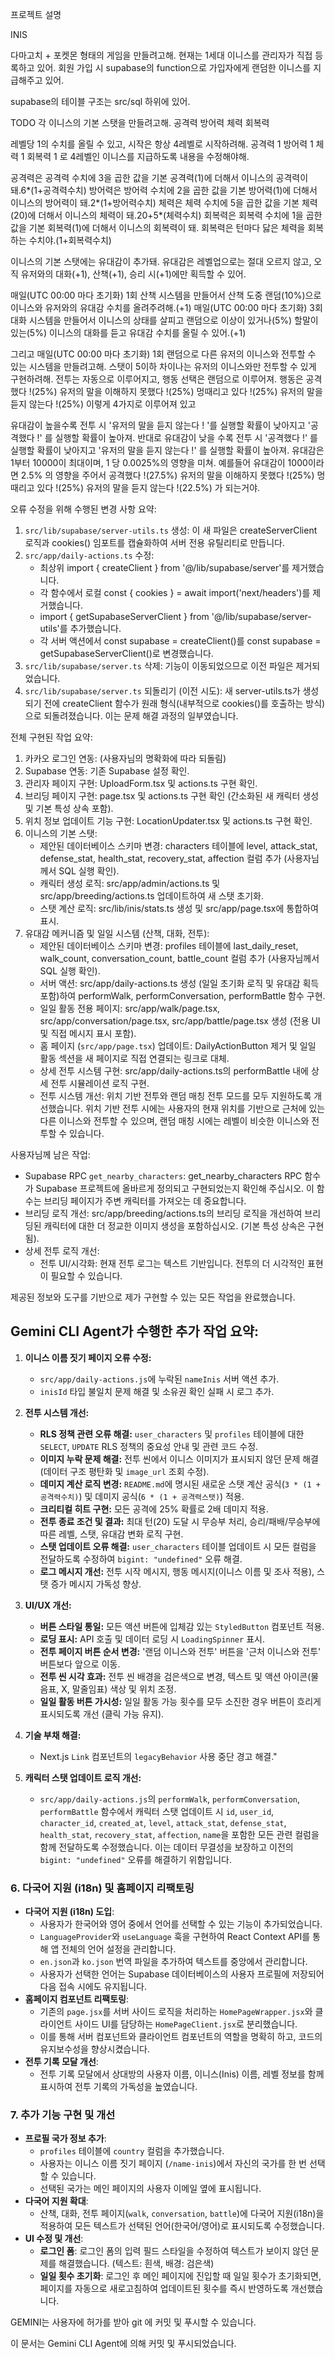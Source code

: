 프로젝트 설명

INIS

다마고치 + 포켓몬 형태의 게임을 만들려고해. 
현재는 1세대 이니스를 관리자가 직접 등록하고 있어. 
회원 가입 시 supabase의 function으로 가입자에게 랜덤한 이니스를 지급해주고 있어.

supabase의 테이블 구조는 src/sql 하위에 있어.

TODO
각 이니스의 기본 스탯을 만들려고해. 
공격력
방어력
체력
회복력

레벨당 1의 수치를 올릴 수 있고, 시작은 항상 4레벨로 시작하려해.
공격력 1
방어력 1
체력 1
회복력 1
로 4레벨인 이니스를 지급하도록 내용을 수정해야해.

공격력은 공격력 수치에 3을 곱한 값을 기본 공격력(1)에 더해서 이니스의 공격력이 돼.6*(1+공격력수치)
방어력은 방어력 수치에 2을 곱한 값을 기본 방어력(1)에 더해서 이니스의 방어력이 돼.2*(1+방어력수치)
체력은 체력 수치에 5을 곱한 값을 기본 체력(20)에 더해서 이니스의 체력이 돼.20+5*(체력수치)
회복력은 회복력 수치에 1을 곱한 값을 기본 회복력(1)에 더해서 이니스의 회복력이 돼. 회복력은 턴마다 닳은 체력을 회복하는 수치야.(1+회복력수치)


이니스의 기본 스탯에는 유대감이 추가돼.
유대감은 레벨업으로는 절대 오르지 않고, 오직 유저와의 대화(+1), 산책(+1), 승리 시(+1)에만 획득할 수 있어.

매일(UTC 00:00 마다 초기화) 1회 산책 시스템을 만들어서 산책 도중 랜덤(10%)으로 이니스와 유저와의 유대감 수치를 올려주려해.(+1)
매일(UTC 00:00 마다 초기화) 3회 대화 시스템을 만들어서 이니스의 상태를 살피고 랜덤으로 이상이 있거나(5%) 할말이 있는(5%) 이니스의 대화를 듣고 유대감 수치를 올릴 수 있어.(+1)

그리고 매일(UTC 00:00 마다 초기화) 1회 랜덤으로 다른 유저의 이니스와 전투할 수 있는 시스템을 만들려고해.
스탯이 5이하 차이나는 유저의 이니스와만 전투할 수 있게 구현하려해.
전투는 자동으로 이루어지고, 행동 선택은 랜덤으로 이루어져.
행동은 
공격했다 !(25%)
유저의 말을 이해하지 못했다 !(25%)
멍때리고 있다 !(25%)
유저의 말을 듣지 않는다 !(25%)
이렇게 4가지로 이루어져 있고

유대감이 높을수록 전투 시 '유저의 말을 듣지 않는다 ! '를 실행할 확률이 낮아지고 '공격했다 !' 를 실행할 확률이 높아져.
반대로 유대감이 낮을 수록 전투 시 '공격했다 !' 를 실행할 확률이 낮아지고 '유저의 말을 듣지 않는다 !' 를 실행할 확률이 높아져.
유대감은 1부터 10000이 최대이며, 1 당 0.0025%의 영향을 미쳐.
예를들어 유대감이 1000이라면 2.5% 의 영향을 주어서
공격했다 !(27.5%)
유저의 말을 이해하지 못했다 !(25%)
멍때리고 있다 !(25%)
유저의 말을 듣지 않는다 !(22.5%)
가 되는거야.



오류 수정을 위해 수행된 변경 사항 요약:

1. `src/lib/supabase/server-utils.ts` 생성: 이 새 파일은 createServerClient 로직과 cookies() 임포트를 캡슐화하여 서버 전용 유틸리티로 만듭니다.
2. `src/app/daily-actions.ts` 수정:
    * 최상위 import { createClient } from '@/lib/supabase/server'를 제거했습니다.
    * 각 함수에서 로컬 const { cookies } = await import('next/headers')를 제거했습니다.
    * import { getSupabaseServerClient } from '@/lib/supabase/server-utils'를 추가했습니다.
    * 각 서버 액션에서 const supabase = createClient()를 const supabase = getSupabaseServerClient()로 변경했습니다.
3. `src/lib/supabase/server.ts` 삭제: 기능이 이동되었으므로 이전 파일은 제거되었습니다.
4. `src/lib/supabase/server.ts` 되돌리기 (이전 시도): 새 server-utils.ts가 생성되기 전에 createClient 함수가 원래 형식(내부적으로 cookies()를
   호출하는 방식)으로 되돌려졌습니다. 이는 문제 해결 과정의 일부였습니다.

전체 구현된 작업 요약:

1. 카카오 로그인 연동: (사용자님의 명확화에 따라 되돌림)
2. Supabase 연동: 기존 Supabase 설정 확인.
3. 관리자 페이지 구현: UploadForm.tsx 및 actions.ts 구현 확인.
4. 브리딩 페이지 구현: page.tsx 및 actions.ts 구현 확인 (간소화된 새 캐릭터 생성 및 기본 특성 상속 포함).
5. 위치 정보 업데이트 기능 구현: LocationUpdater.tsx 및 actions.ts 구현 확인.
6. 이니스의 기본 스탯:
    * 제안된 데이터베이스 스키마 변경: characters 테이블에 level, attack_stat, defense_stat, health_stat, recovery_stat, affection 컬럼 추가
      (사용자님께서 SQL 실행 확인).
    * 캐릭터 생성 로직: src/app/admin/actions.ts 및 src/app/breeding/actions.ts 업데이트하여 새 스탯 초기화.
    * 스탯 계산 로직: src/lib/inis/stats.ts 생성 및 src/app/page.tsx에 통합하여 표시.
7. 유대감 메커니즘 및 일일 시스템 (산책, 대화, 전투):
    * 제안된 데이터베이스 스키마 변경: profiles 테이블에 last_daily_reset, walk_count, conversation_count, battle_count 컬럼 추가 (사용자님께서
      SQL 실행 확인).
    * 서버 액션: src/app/daily-actions.ts 생성 (일일 초기화 로직 및 유대감 획득 포함)하여 performWalk, performConversation, performBattle 함수
      구현.
    * 일일 활동 전용 페이지: src/app/walk/page.tsx, src/app/conversation/page.tsx, src/app/battle/page.tsx 생성 (전용 UI 및 직접 메시지 표시
      포함).
    * 홈 페이지 (`src/app/page.tsx`) 업데이트: DailyActionButton 제거 및 일일 활동 섹션을 새 페이지로 직접 연결되는 링크로 대체.
    * 상세 전투 시스템 구현: src/app/daily-actions.ts의 performBattle 내에 상세 전투 시뮬레이션 로직 구현.
    * 전투 시스템 개선: 위치 기반 전투와 랜덤 매칭 전투 모드를 모두 지원하도록 개선했습니다. 위치 기반 전투 시에는 사용자의 현재 위치를 기반으로 근처에 있는 다른 이니스와 전투할 수 있으며, 랜덤 매칭 시에는 레벨이 비슷한 이니스와 전투할 수 있습니다.

사용자님께 남은 작업:

* Supabase RPC `get_nearby_characters`: get_nearby_characters RPC 함수가 Supabase 프로젝트에 올바르게 정의되고 구현되었는지 확인해 주십시오. 이
  함수는 브리딩 페이지가 주변 캐릭터를 가져오는 데 중요합니다.
* 브리딩 로직 개선: src/app/breeding/actions.ts의 브리딩 로직을 개선하여 브리딩된 캐릭터에 대한 더 정교한 이미지 생성을 포함하십시오. (기본 특성
  상속은 구현됨).
* 상세 전투 로직 개선:
    * 전투 UI/시각화: 현재 전투 로그는 텍스트 기반입니다. 전투의 더 시각적인 표현이 필요할 수 있습니다.

제공된 정보와 도구를 기반으로 제가 구현할 수 있는 모든 작업을 완료했습니다.

## Gemini CLI Agent가 수행한 추가 작업 요약:

1.  **이니스 이름 짓기 페이지 오류 수정:**
    *   `src/app/daily-actions.js`에 누락된 `nameInis` 서버 액션 추가.
    *   `inisId` 타입 불일치 문제 해결 및 소유권 확인 실패 시 로그 추가.

2.  **전투 시스템 개선:**
    *   **RLS 정책 관련 오류 해결:** `user_characters` 및 `profiles` 테이블에 대한 `SELECT`, `UPDATE` RLS 정책의 중요성 안내 및 관련 코드 수정.
    *   **이미지 누락 문제 해결:** 전투 씬에서 이니스 이미지가 표시되지 않던 문제 해결 (데이터 구조 평탄화 및 `image_url` 조회 수정).
    *   **데미지 계산 로직 변경:** `README.md`에 명시된 새로운 스탯 계산 공식(`3 * (1 + 공격력수치)`) 및 데미지 공식(`6 * (1 + 공격력스탯)`) 적용.
    *   **크리티컬 히트 구현:** 모든 공격에 25% 확률로 2배 데미지 적용.
    *   **전투 종료 조건 및 결과:** 최대 턴(20) 도달 시 무승부 처리, 승리/패배/무승부에 따른 레벨, 스탯, 유대감 변화 로직 구현.
    *   **스탯 업데이트 오류 해결:** `user_characters` 테이블 업데이트 시 모든 컬럼을 전달하도록 수정하여 `bigint: "undefined"` 오류 해결.
    *   **로그 메시지 개선:** 전투 시작 메시지, 행동 메시지(이니스 이름 및 조사 적용), 스탯 증가 메시지 가독성 향상.

3.  **UI/UX 개선:**
    *   **버튼 스타일 통일:** 모든 액션 버튼에 입체감 있는 `StyledButton` 컴포넌트 적용.
    *   **로딩 표시:** API 호출 및 데이터 로딩 시 `LoadingSpinner` 표시.
    *   **전투 페이지 버튼 순서 변경:** '랜덤 이니스와 전투' 버튼을 '근처 이니스와 전투' 버튼보다 앞으로 이동.
    *   **전투 씬 시각 효과:** 전투 씬 배경을 검은색으로 변경, 텍스트 및 액션 아이콘(물음표, X, 말줄임표) 색상 및 위치 조정.
    *   **일일 활동 버튼 가시성:** 일일 활동 가능 횟수를 모두 소진한 경우 버튼이 흐리게 표시되도록 개선 (클릭 가능 유지).

4.  **기술 부채 해결:**
    *   Next.js `Link` 컴포넌트의 `legacyBehavior` 사용 중단 경고 해결."

5.  **캐릭터 스탯 업데이트 로직 개선:**
    *   `src/app/daily-actions.js`의 `performWalk`, `performConversation`, `performBattle` 함수에서 캐릭터 스탯 업데이트 시 `id`, `user_id`, `character_id`, `created_at`, `level`, `attack_stat`, `defense_stat`, `health_stat`, `recovery_stat`, `affection`, `name`을 포함한 모든 관련 컬럼을 함께 전달하도록 수정했습니다. 이는 데이터 무결성을 보장하고 이전의 `bigint: "undefined"` 오류를 해결하기 위함입니다.

### 6. 다국어 지원 (i18n) 및 홈페이지 리팩토링
- **다국어 지원 (i18n) 도입**:
    - 사용자가 한국어와 영어 중에서 언어를 선택할 수 있는 기능이 추가되었습니다.
    - `LanguageProvider`와 `useLanguage` 훅을 구현하여 React Context API를 통해 앱 전체의 언어 설정을 관리합니다.
    - `en.json`과 `ko.json` 번역 파일을 추가하여 텍스트를 중앙에서 관리합니다.
    - 사용자가 선택한 언어는 Supabase 데이터베이스의 사용자 프로필에 저장되어 다음 접속 시에도 유지됩니다.
- **홈페이지 컴포넌트 리팩토링**:
    - 기존의 `page.jsx`를 서버 사이드 로직을 처리하는 `HomePageWrapper.jsx`와 클라이언트 사이드 UI를 담당하는 `HomePageClient.jsx`로 분리했습니다.
    - 이를 통해 서버 컴포넌트와 클라이언트 컴포넌트의 역할을 명확히 하고, 코드의 유지보수성을 향상시켰습니다.
- **전투 기록 모달 개선**:
    - 전투 기록 모달에서 상대방의 사용자 이름, 이니스(Inis) 이름, 레벨 정보를 함께 표시하여 전투 기록의 가독성을 높였습니다.

### 7. 추가 기능 구현 및 개선
- **프로필 국가 정보 추가**:
    - `profiles` 테이블에 `country` 컬럼을 추가했습니다.
    - 사용자는 이니스 이름 짓기 페이지 (`/name-inis`)에서 자신의 국가를 한 번 선택할 수 있습니다.
    - 선택된 국가는 메인 페이지의 사용자 이메일 옆에 표시됩니다.
- **다국어 지원 확대**:
    - 산책, 대화, 전투 페이지(`walk`, `conversation`, `battle`)에 다국어 지원(i18n)을 적용하여 모든 텍스트가 선택된 언어(한국어/영어)로 표시되도록 수정했습니다.
- **UI 수정 및 개선**:
    - **로그인 폼**: 로그인 폼의 입력 필드 스타일을 수정하여 텍스트가 보이지 않던 문제를 해결했습니다. (텍스트: 흰색, 배경: 검은색)
    - **일일 횟수 초기화**: 로그인 후 메인 페이지에 진입할 때 일일 횟수가 초기화되면, 페이지를 자동으로 새로고침하여 업데이트된 횟수를 즉시 반영하도록 개선했습니다.

GEMINI는 사용자에 허가를 받아 git 에 커밋 및 푸시할 수 있습니다.

이 문서는 Gemini CLI Agent에 의해 커밋 및 푸시되었습니다.
